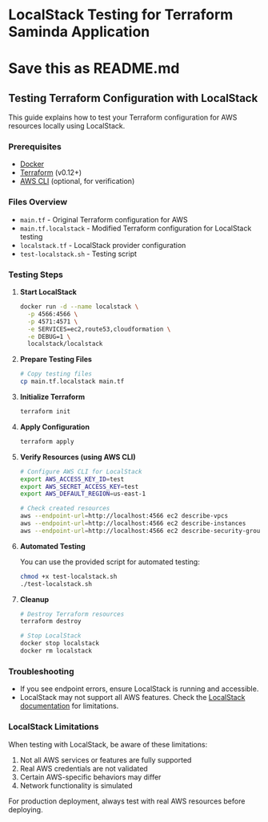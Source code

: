 # LocalStack Testing for Terraform Saminda Application
# Save this as README.md

## Testing Terraform Configuration with LocalStack

This guide explains how to test your Terraform configuration for AWS resources locally using LocalStack.

### Prerequisites

- [Docker](https://www.docker.com/get-started)
- [Terraform](https://www.terraform.io/downloads.html) (v0.12+)
- [AWS CLI](https://aws.amazon.com/cli/) (optional, for verification)

### Files Overview

- `main.tf` - Original Terraform configuration for AWS
- `main.tf.localstack` - Modified Terraform configuration for LocalStack testing
- `localstack.tf` - LocalStack provider configuration
- `test-localstack.sh` - Testing script

### Testing Steps

1. **Start LocalStack**

   ```bash
   docker run -d --name localstack \
     -p 4566:4566 \
     -p 4571:4571 \
     -e SERVICES=ec2,route53,cloudformation \
     -e DEBUG=1 \
     localstack/localstack
   ```

2. **Prepare Testing Files**

   ```bash
   # Copy testing files
   cp main.tf.localstack main.tf
   ```

3. **Initialize Terraform**

   ```bash
   terraform init
   ```

4. **Apply Configuration**

   ```bash
   terraform apply
   ```

5. **Verify Resources (using AWS CLI)**

   ```bash
   # Configure AWS CLI for LocalStack
   export AWS_ACCESS_KEY_ID=test
   export AWS_SECRET_ACCESS_KEY=test
   export AWS_DEFAULT_REGION=us-east-1
   
   # Check created resources
   aws --endpoint-url=http://localhost:4566 ec2 describe-vpcs
   aws --endpoint-url=http://localhost:4566 ec2 describe-instances
   aws --endpoint-url=http://localhost:4566 ec2 describe-security-groups
   ```

6. **Automated Testing**

   You can use the provided script for automated testing:

   ```bash
   chmod +x test-localstack.sh
   ./test-localstack.sh
   ```

7. **Cleanup**

   ```bash
   # Destroy Terraform resources
   terraform destroy
   
   # Stop LocalStack
   docker stop localstack
   docker rm localstack
   ```

### Troubleshooting

- If you see endpoint errors, ensure LocalStack is running and accessible.
- LocalStack may not support all AWS features. Check the [LocalStack documentation](https://docs.localstack.cloud/) for limitations.

### LocalStack Limitations

When testing with LocalStack, be aware of these limitations:

1. Not all AWS services or features are fully supported
2. Real AWS credentials are not validated
3. Certain AWS-specific behaviors may differ
4. Network functionality is simulated

For production deployment, always test with real AWS resources before deploying.